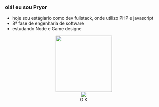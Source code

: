 ###     olá! eu sou Pryor 

- hoje sou estágiario como dev fullstack, onde utilizo PHP e javascript 
- 8ª fase de engenharia de software
- estudando Node e Game designe

<div align="center">
  <img height="180em" src="https://github-readme-stats.vercel.app/api/top-langs/?username=Praiyor&layout=donut&theme=dracula" />
</div>

<div align="center"> 
  <a href = "mailto:igorigormeurer34@gmail.com"><img src="https://img.shields.io/badge/-Gmail-%23333?style=for-the-badge&logo=gmail&logoColor=white" target="_blank"></a>
</div>
<div align="center"> 
O K
</div>
